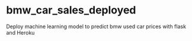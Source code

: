 # bmw_car_sales_deployed
Deploy machine learning model to predict bmw used car prices with flask and Heroku
